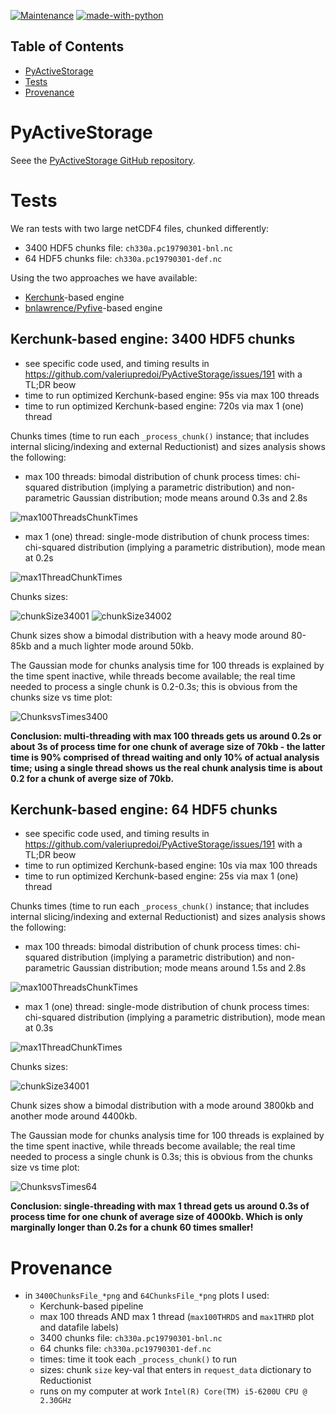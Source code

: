 
[![Maintenance](https://img.shields.io/badge/Maintained%3F-yes-green.svg)](https://GitHub.com/Naereen/StrapDown.js/graphs/commit-activity)
[![made-with-python](https://img.shields.io/badge/Made%20with-Python-1f425f.svg)](https://www.python.org/)

Table of Contents
-----------------
* [PyActiveStorage](#PyActiveStorage)
* [Tests](#Tests)
* [Provenance](#Provenance)

# PyActiveStorage

Seee the [PyActiveStorage GitHub repository](https://github.com/valeriupredoi/PyActiveStorage).

# Tests

We ran tests with two large netCDF4 files, chunked differently:

- 3400 HDF5 chunks file: `ch330a.pc19790301-bnl.nc`
- 64 HDF5 chunks file: `ch330a.pc19790301-def.nc`

Using the two approaches we have available:

- [Kerchunk](https://github.com/fsspec/kerchunk)-based engine
- [bnlawrence/Pyfive](https://github.com/bnlawrence/pyfive/tree/issue60)-based engine

## Kerchunk-based engine: 3400 HDF5 chunks

- see specific code used, and timing results in https://github.com/valeriupredoi/PyActiveStorage/issues/191 with a TL;DR beow
- time to run optimized Kerchunk-based engine: 95s via max 100 threads
- time to run optimized Kerchunk-based engine: 720s via max 1 (one) thread

Chunks times (time to run each `_process_chunk()` instance; that includes internal slicing/indexing and external Reductionist) and sizes analysis shows the following:

- max 100 threads: bimodal distribution of chunk process times: chi-squared distribution (implying a parametric distribution) and non-parametric Gaussian distribution; mode means around 0.3s and 2.8s

![max100ThreadsChunkTimes](https://github.com/valeriupredoi/testing_PyActiveStorage/blob/main/plots/3400ChunksFile-max100THRDS_Chunks_Times_Hist.png)

- max 1 (one) thread: single-mode distribution of chunk process times: chi-squared distribution (implying a parametric distribution), mode mean at 0.2s

![max1ThreadChunkTimes](https://github.com/valeriupredoi/testing_PyActiveStorage/blob/main/plots/3400ChunksFile-max1THRD_Chunks_Times_Hist.png)

Chunks sizes:

![chunkSize34001](https://github.com/valeriupredoi/testing_PyActiveStorage/blob/main/plots/3400ChunksFile-max100THRDS_Chunks_Sizes_Hist.png)
![chunkSize34002](https://github.com/valeriupredoi/testing_PyActiveStorage/blob/main/plots/3400ChunksFile-max1THRD_Chunks_Sizes_Hist.png)

Chunk sizes show a bimodal distribution with a heavy mode around 80-85kb and a much lighter mode around 50kb.

The Gaussian mode for chunks analysis time for 100 threads is explained by the time spent inactive, while threads become available; the real time needed to process a single chunk is 0.2-0.3s; this is obvious from the chunks size vs time plot:

![ChunksvsTimes3400](https://github.com/valeriupredoi/testing_PyActiveStorage/blob/main/plots/3400ChunksFile-max1THRD_Sizes_vs_Times.png)

**Conclusion: multi-threading with max 100 threads gets us around 0.2s or about 3s of process time for one chunk of average size of 70kb - the latter time is 90% comprised of thread waiting and only 10% of actual analysis time; using a single thread shows us the real chunk analysis time is about 0.2 for a chunk of averge size of 70kb.**

## Kerchunk-based engine: 64 HDF5 chunks

- see specific code used, and timing results in https://github.com/valeriupredoi/PyActiveStorage/issues/191 with a TL;DR beow
- time to run optimized Kerchunk-based engine: 10s via max 100 threads
- time to run optimized Kerchunk-based engine: 25s via max 1 (one) thread 

Chunks times (time to run each `_process_chunk()` instance; that includes internal slicing/indexing and external Reductionist) and sizes analysis shows the following:

- max 100 threads: bimodal distribution of chunk process times: chi-squared distribution (implying a parametric distribution) and non-parametric Gaussian distribution; mode means around 1.5s and 2.8s

![max100ThreadsChunkTimes](https://github.com/valeriupredoi/testing_PyActiveStorage/blob/main/plots/64ChunksFile-max100THRDS_Chunks_Times_Hist.png)

- max 1 (one) thread: single-mode distribution of chunk process times: chi-squared distribution (implying a parametric distribution), mode mean at 0.3s

![max1ThreadChunkTimes](https://github.com/valeriupredoi/testing_PyActiveStorage/blob/main/plots/64ChunksFile-max1THRD_Chunks_Times_Hist.png)

Chunks sizes:

![chunkSize34001](https://github.com/valeriupredoi/testing_PyActiveStorage/blob/main/plots/64ChunksFile-max100THRDS_Chunks_Sizes_Hist.png)

Chunk sizes show a bimodal distribution with a mode around 3800kb and another mode around 4400kb.

The Gaussian mode for chunks analysis time for 100 threads is explained by the time spent inactive, while threads become available; the real time needed to process a single chunk is 0.3s; this is obvious from the chunks size vs time plot:

![ChunksvsTimes64](https://github.com/valeriupredoi/testing_PyActiveStorage/blob/main/plots/64ChunksFile-max1THRD_Sizes_vs_Times_Zoom.png)

**Conclusion: single-threading with max 1 thread gets us around 0.3s of process time for one chunk of average size of 4000kb. Which is only marginally longer than 0.2s for a chunk 60 times smaller!**

# Provenance

- in `3400ChunksFile_*png` and `64ChunksFile_*png` plots I used:
  - Kerchunk-based pipeline
  - max 100 threads AND max 1 thread (`max100THRDS` and `max1THRD` plot and datafile labels)
  - 3400 chunks file: `ch330a.pc19790301-bnl.nc`
  - 64 chunks file: `ch330a.pc19790301-def.nc`
  - times: time it took each `_process_chunk()` to run
  - sizes: chunk `size` key-val that enters in `request_data` dictionary to Reductionist
  - runs on my computer at work `Intel(R) Core(TM) i5-6200U CPU @ 2.30GHz`
